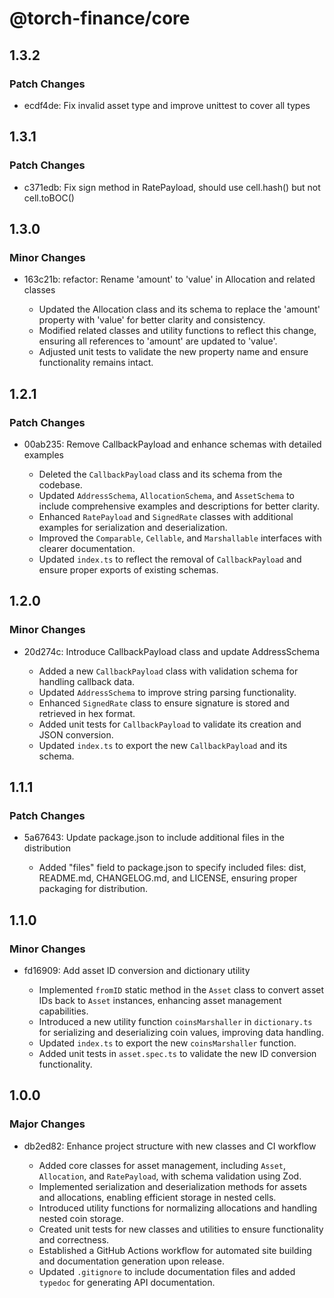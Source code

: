 # @torch-finance/core

## 1.3.2

### Patch Changes

- ecdf4de: Fix invalid asset type and improve unittest to cover all types

## 1.3.1

### Patch Changes

- c371edb: Fix sign method in RatePayload, should use cell.hash() but not cell.toBOC()

## 1.3.0

### Minor Changes

- 163c21b: refactor: Rename 'amount' to 'value' in Allocation and related classes

  - Updated the Allocation class and its schema to replace the 'amount' property with 'value' for better clarity and consistency.
  - Modified related classes and utility functions to reflect this change, ensuring all references to 'amount' are updated to 'value'.
  - Adjusted unit tests to validate the new property name and ensure functionality remains intact.

## 1.2.1

### Patch Changes

- 00ab235: Remove CallbackPayload and enhance schemas with detailed examples

  - Deleted the `CallbackPayload` class and its schema from the codebase.
  - Updated `AddressSchema`, `AllocationSchema`, and `AssetSchema` to include comprehensive examples and descriptions for better clarity.
  - Enhanced `RatePayload` and `SignedRate` classes with additional examples for serialization and deserialization.
  - Improved the `Comparable`, `Cellable`, and `Marshallable` interfaces with clearer documentation.
  - Updated `index.ts` to reflect the removal of `CallbackPayload` and ensure proper exports of existing schemas.

## 1.2.0

### Minor Changes

- 20d274c: Introduce CallbackPayload class and update AddressSchema

  - Added a new `CallbackPayload` class with validation schema for handling callback data.
  - Updated `AddressSchema` to improve string parsing functionality.
  - Enhanced `SignedRate` class to ensure signature is stored and retrieved in hex format.
  - Added unit tests for `CallbackPayload` to validate its creation and JSON conversion.
  - Updated `index.ts` to export the new `CallbackPayload` and its schema.

## 1.1.1

### Patch Changes

- 5a67643: Update package.json to include additional files in the distribution

  - Added "files" field to package.json to specify included files: dist, README.md, CHANGELOG.md, and LICENSE, ensuring proper packaging for distribution.

## 1.1.0

### Minor Changes

- fd16909: Add asset ID conversion and dictionary utility

  - Implemented `fromID` static method in the `Asset` class to convert asset IDs back to `Asset` instances, enhancing asset management capabilities.
  - Introduced a new utility function `coinsMarshaller` in `dictionary.ts` for serializing and deserializing coin values, improving data handling.
  - Updated `index.ts` to export the new `coinsMarshaller` function.
  - Added unit tests in `asset.spec.ts` to validate the new ID conversion functionality.

## 1.0.0

### Major Changes

- db2ed82: Enhance project structure with new classes and CI workflow

  - Added core classes for asset management, including `Asset`, `Allocation`, and `RatePayload`, with schema validation using Zod.
  - Implemented serialization and deserialization methods for assets and allocations, enabling efficient storage in nested cells.
  - Introduced utility functions for normalizing allocations and handling nested coin storage.
  - Created unit tests for new classes and utilities to ensure functionality and correctness.
  - Established a GitHub Actions workflow for automated site building and documentation generation upon release.
  - Updated `.gitignore` to include documentation files and added `typedoc` for generating API documentation.
